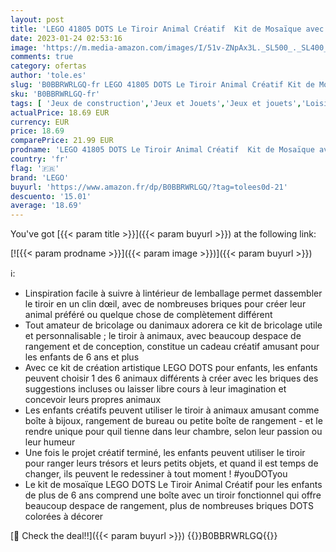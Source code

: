 ```yaml
---
layout: post
title: 'LEGO 41805 DOTS Le Tiroir Animal Créatif  Kit de Mosaïque avec Briques  Boîte de Rangement pour Bijoux  Vide-Poches  Loisir Créatif  Cadeau Enfants'
date: 2023-01-24 02:53:16
image: 'https://m.media-amazon.com/images/I/51v-ZNpAx3L._SL500_._SL400_.jpg'
comments: true
category: ofertas
author: 'tole.es'
slug: 'B0BBRWRLGQ-fr LEGO 41805 DOTS Le Tiroir Animal Créatif Kit de Mosaïque...'
sku: 'B0BBRWRLGQ-fr'
tags: [ 'Jeux de construction','Jeux et Jouets','Jeux et jouets','Loisirs créatifs','Mosaïques','lego','🇫🇷', ]
actualPrice: 18.69 EUR
currency: EUR
price: 18.69
comparePrice: 21.99 EUR
prodname: 'LEGO 41805 DOTS Le Tiroir Animal Créatif  Kit de Mosaïque avec Briques  Boîte de Rangement pour Bijoux  Vide-Poches  Loisir Créatif  Cadeau Enfants'
country: 'fr'
flag: '🇫🇷'
brand: 'LEGO'
buyurl: 'https://www.amazon.fr/dp/B0BBRWRLGQ/?tag=tolees0d-21'
descuento: '15.01'
average: '18.69'
---
```


You've got [{{< param title >}}]({{< param buyurl >}}) at the following link:

[![{{< param prodname >}}]({{< param image >}})]({{< param buyurl >}})

ℹ️:

- Linspiration facile à suivre à lintérieur de lemballage permet dassembler le tiroir en un clin dœil, avec de nombreuses briques pour créer leur animal préféré ou quelque chose de complètement différent
- Tout amateur de bricolage ou danimaux adorera ce kit de bricolage utile et personnalisable ; le tiroir à animaux, avec beaucoup despace de rangement et de conception, constitue un cadeau créatif amusant pour les enfants de 6 ans et plus
- Avec ce kit de création artistique LEGO DOTS pour enfants, les enfants peuvent choisir 1 des 6 animaux différents à créer avec les briques des suggestions incluses ou laisser libre cours à leur imagination et concevoir leurs propres animaux
- Les enfants créatifs peuvent utiliser le tiroir à animaux amusant comme boîte à bijoux, rangement de bureau ou petite boîte de rangement - et le rendre unique pour quil tienne dans leur chambre, selon leur passion ou leur humeur
- Une fois le projet créatif terminé, les enfants peuvent utiliser le tiroir pour ranger leurs trésors et leurs petits objets, et quand il est temps de changer, ils peuvent le redessiner à tout moment ! #youDOTyou
- Le kit de mosaïque LEGO DOTS Le Tiroir Animal Créatif pour les enfants de plus de 6 ans comprend une boîte avec un tiroir fonctionnel qui offre beaucoup despace de rangement, plus de nombreuses briques DOTS colorées à décorer

[🛒 Check the deal!!]({{< param buyurl >}})
{{<world>}}B0BBRWRLGQ{{</world>}}
